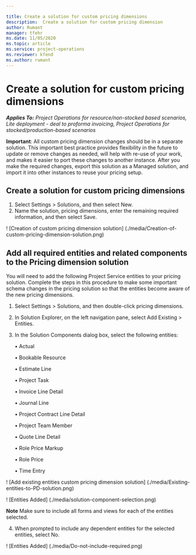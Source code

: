```yaml
--- 

title: Create a solution for custom pricing dimensions 
description:  Create a solution for custom pricing dimension
author: Rumant
manager: tfehr 
ms.date: 11/05/2020  
ms.topic: article 
ms.service: project-operations 
ms.reviewer: kfend 
ms.author: rumant 
--- 
```


# Create a solution for custom pricing dimensions

 _**Applies To:** Project Operations for resource/non-stocked based scenarios, Lite deployment - deal to proforma invoicing, Project Operations for stocked/production-based scenarios_ 

**Important**: All custom pricing dimension changes should be in a separate solution. This important best practice provides flexibility in the future to update or remove changes as needed, will help with re-use of your work, and makes it easier to port these changes to another instance. After you make the required changes, export this solution as a Managed solution, and import it into other instances to reuse your pricing setup.

## Create a solution for custom pricing dimensions
1.	Select Settings > Solutions, and then select New.
2.	Name the solution, <your organization name> pricing dimensions, enter the remaining required information, and then select Save.

! [Creation of custom pricing dimension solution] (./media/Creation-of-custom-pricing-dimension-solution.png)
 
## Add all required entities and related components to the Pricing dimension solution
You will need to add the following Project Service entities to your pricing solution. Complete the steps in this procedure to make some important schema changes in the pricing solution so that the entities become aware of the new pricing dimensions.
1.	Select Settings > Solutions, and then double-click <your organization name> pricing dimensions.
2.	In Solution Explorer, on the left navigation pane, select Add Existing > Entities.
3.	In the Solution Components dialog box, select the following entities:
 
      •	Actual
 
      •	Bookable Resource
 
      •	Estimate Line
      
      •	Project Task
      
      •	Invoice Line Detail
      
      •	Journal Line
      
      •	Project Contract Line Detail
      
      •	Project Team Member
      
      •	Quote Line Detail
      
      •	Role Price Markup
      
      •	Role Price
      
      •	Time Entry
 
! [Add existing entities custom pricing dimension solution] (./media/Existing-entities-to-PD-solution.png)
 
 
! [Entities Added] (./media/solution-component-selection.png)
 

**Note** Make sure to include all forms and views for each of the entities selected.

4.	When prompted to include any dependent entities for the selected entities, select No.

! [Entities Added] (./media/Do-not-include-required.png)
 


